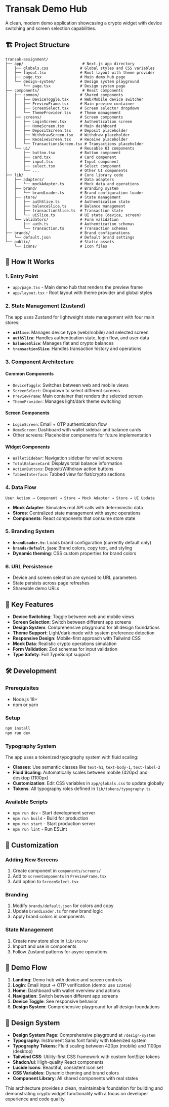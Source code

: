 # Transak Demo Hub

A clean, modern demo application showcasing a crypto widget with device switching and screen selection capabilities.

## 🏗️ Project Structure

```
transak-assignment/
├── app/                          # Next.js app directory
│   ├── globals.css              # Global styles and CSS variables
│   ├── layout.tsx               # Root layout with theme provider
│   ├── page.tsx                 # Main demo hub page
│   └── design-system/           # Design system playground
│       └── page.tsx             # Design system page
├── components/                   # React components
│   ├── common/                  # Shared components
│   │   ├── DeviceToggle.tsx     # Web/Mobile device switcher
│   │   ├── PreviewFrame.tsx     # Main preview container
│   │   ├── ScreenSelect.tsx     # Screen selector dropdown
│   │   └── ThemeProvider.tsx    # Theme management
│   ├── screens/                 # Screen components
│   │   ├── LoginScreen.tsx      # Authentication screen
│   │   ├── HomeScreen.tsx       # Main dashboard
│   │   ├── DepositScreen.tsx    # Deposit placeholder
│   │   ├── WithdrawScreen.tsx   # Withdraw placeholder
│   │   ├── ReceiveScreen.tsx    # Receive placeholder
│   │   └── TransactionsScreen.tsx # Transactions placeholder
│   └── ui/                      # Reusable UI components
│       ├── button.tsx           # Button component
│       ├── card.tsx             # Card component
│       ├── input.tsx            # Input component
│       ├── select.tsx           # Select component
│       └── ...                  # Other UI components
├── lib/                         # Core library code
│   ├── adapters/                # Data adapters
│   │   └── mockAdapter.ts       # Mock data and operations
│   ├── brand/                   # Branding system
│   │   └── brandLoader.ts       # Brand configuration loader
│   ├── store/                   # State management
│   │   ├── authSlice.ts         # Authentication state
│   │   ├── balanceSlice.ts      # Balance management
│   │   ├── transactionSlice.ts  # Transaction state
│   │   └── uiSlice.ts           # UI state (device, screen)
│   └── validators/              # Form validation
│       ├── auth.ts              # Authentication schemas
│       └── transaction.ts       # Transaction schemas
├── brands/                      # Brand configurations
│   └── default.json             # Default brand settings
└── public/                      # Static assets
    └── icons/                   # Icon files
```

## 🚀 How It Works

### 1. **Entry Point**
- `app/page.tsx` - Main demo hub that renders the preview frame
- `app/layout.tsx` - Root layout with theme provider and global styles

### 2. **State Management (Zustand)**
The app uses Zustand for lightweight state management with four main stores:

- **`uiSlice`**: Manages device type (web/mobile) and selected screen
- **`authSlice`**: Handles authentication state, login flow, and user data
- **`balanceSlice`**: Manages fiat and crypto balances
- **`transactionSlice`**: Handles transaction history and operations

### 3. **Component Architecture**

#### **Common Components**
- `DeviceToggle`: Switches between web and mobile views
- `ScreenSelect`: Dropdown to select different screens
- `PreviewFrame`: Main container that renders the selected screen
- `ThemeProvider`: Manages light/dark theme switching

#### **Screen Components**
- `LoginScreen`: Email + OTP authentication flow
- `HomeScreen`: Dashboard with wallet sidebar and balance cards
- Other screens: Placeholder components for future implementation

#### **Widget Components**
- `WalletSidebar`: Navigation sidebar for wallet screens
- `TotalBalanceCard`: Displays total balance information
- `ActionButtons`: Deposit/Withdraw action buttons
- `TabbedInterface`: Tabbed view for fiat/crypto sections

### 4. **Data Flow**

```
User Action → Component → Store → Mock Adapter → Store → UI Update
```

- **Mock Adapter**: Simulates real API calls with deterministic data
- **Stores**: Centralized state management with async operations
- **Components**: React components that consume store state

### 5. **Branding System**
- **`brandLoader.ts`**: Loads brand configuration (currently default only)
- **`brands/default.json`**: Brand colors, copy text, and styling
- **Dynamic theming**: CSS custom properties for brand colors

### 6. **URL Persistence**
- Device and screen selection are synced to URL parameters
- State persists across page refreshes
- Shareable demo URLs

## 🎯 Key Features

- **Device Switching**: Toggle between web and mobile views
- **Screen Selection**: Switch between different app screens
- **Design System**: Comprehensive playground for all design foundations
- **Theme Support**: Light/dark mode with system preference detection
- **Responsive Design**: Mobile-first approach with Tailwind CSS
- **Mock Data**: Realistic crypto operations simulation
- **Form Validation**: Zod schemas for input validation
- **Type Safety**: Full TypeScript support

## 🛠️ Development

### Prerequisites
- Node.js 18+
- npm or yarn

### Setup
```bash
npm install
npm run dev
```

### Typography System
The app uses a tokenized typography system with fluid scaling:

- **Classes**: Use semantic classes like `text-h1`, `text-body-1`, `text-label-2`
- **Fluid Scaling**: Automatically scales between mobile (420px) and desktop (1100px)
- **Customization**: Edit CSS variables in `app/globals.css` to update globally
- **Tokens**: All typography roles defined in `lib/tokens/typography.ts`

### Available Scripts
- `npm run dev` - Start development server
- `npm run build` - Build for production
- `npm run start` - Start production server
- `npm run lint` - Run ESLint

## 🔧 Customization

### Adding New Screens
1. Create component in `components/screens/`
2. Add to `screenComponents` in `PreviewFrame.tsx`
3. Add option to `ScreenSelect.tsx`

### Branding
1. Modify `brands/default.json` for colors and copy
2. Update `brandLoader.ts` for new brand logic
3. Apply brand colors in components

### State Management
1. Create new store slice in `lib/store/`
2. Import and use in components
3. Follow Zustand patterns for async operations

## 📱 Demo Flow

1. **Landing**: Demo hub with device and screen controls
2. **Login**: Email input → OTP verification (demo: use `123456`)
3. **Home**: Dashboard with wallet overview and actions
4. **Navigation**: Switch between different app screens
5. **Device Toggle**: See responsive behavior
6. **Design System**: Comprehensive playground for all design foundations

## 🎨 Design System

- **Design System Page**: Comprehensive playground at `/design-system`
- **Typography**: Instrument Sans font family with tokenized system
- **Typography Tokens**: Fluid scaling between 420px (mobile) and 1100px (desktop)
- **Tailwind CSS**: Utility-first CSS framework with custom fontSize tokens
- **Shadcn/ui**: High-quality React components
- **Lucide Icons**: Beautiful, consistent icon set
- **CSS Variables**: Dynamic theming and brand colors
- **Component Library**: All shared components with real states

This architecture provides a clean, maintainable foundation for building and demonstrating crypto widget functionality with a focus on developer experience and code quality.
